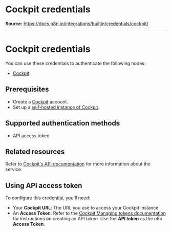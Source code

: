# Cockpit credentials

**Source:** https://docs.n8n.io/integrations/builtin/credentials/cockpit/

---

# Cockpit credentials

You can use these credentials to authenticate the following nodes:

- [Cockpit](../../app-nodes/n8n-nodes-base.cockpit/)

## Prerequisites

- Create a [Cockpit](https://getcockpit.com/) account.
- Set up a [self-hosted instance of Cockpit](https://getcockpit.com/documentation/core/quickstart/installation).

## Supported authentication methods

- API access token

## Related resources

Refer to [Cockpit's API documentation](https://getcockpit.com/documentation/core/api/introduction) for more information about the service.

## Using API access token

To configure this credential, you'll need:

- Your **Cockpit URL**: The URL you use to access your Cockpit instance
- An **Access Token**: Refer to the [Cockpit Managing tokens documentation](https://getcockpit.com/documentation/core/api/authentication/#managing-tokens) for instructions on creating an API token. Use the **API token** as the n8n **Access Token**.
